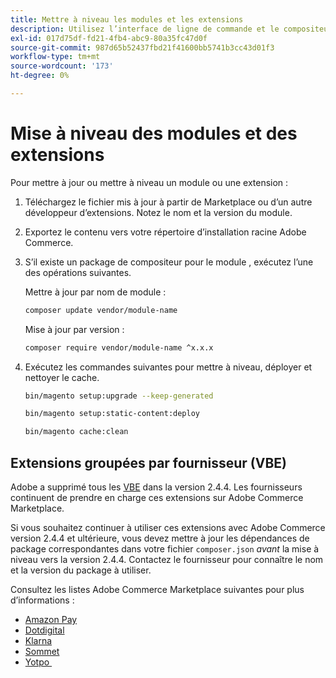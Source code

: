 ```yaml
---
title: Mettre à niveau les modules et les extensions
description: Utilisez l’interface de ligne de commande et le compositeur pour mettre à niveau les modules et extensions d’Adobe Commerce.
exl-id: 017d75df-fd21-4fb4-abc9-80a35fc47d0f
source-git-commit: 987d65b52437fbd21f41600bb5741b3cc43d01f3
workflow-type: tm+mt
source-wordcount: '173'
ht-degree: 0%

---
```


# Mise à niveau des modules et des extensions

Pour mettre à jour ou mettre à niveau un module ou une extension :

1. Téléchargez le fichier mis à jour à partir de Marketplace ou d’un autre développeur d’extensions. Notez le nom et la version du module.

1. Exportez le contenu vers votre répertoire d’installation racine Adobe Commerce.

1. S’il existe un package de compositeur pour le module , exécutez l’une des opérations suivantes.

   Mettre à jour par nom de module :

   ```bash
   composer update vendor/module-name
   ```

   Mise à jour par version :

   ```bash
   composer require vendor/module-name ^x.x.x
   ```

1. Exécutez les commandes suivantes pour mettre à niveau, déployer et nettoyer le cache.

   ```bash
   bin/magento setup:upgrade --keep-generated
   ```

   ```bash
   bin/magento setup:static-content:deploy
   ```

   ```bash
   bin/magento cache:clean
   ```

## Extensions groupées par fournisseur (VBE)

Adobe a supprimé tous les [VBE](https://experienceleague.adobe.com/fr/docs/commerce-operations/upgrade-guide/modules/upgrade) dans la version 2.4.4. Les fournisseurs continuent de prendre en charge ces extensions sur Adobe Commerce Marketplace.

Si vous souhaitez continuer à utiliser ces extensions avec Adobe Commerce version 2.4.4 et ultérieure, vous devez mettre à jour les dépendances de package correspondantes dans votre fichier `composer.json` _avant_ la mise à niveau vers la version 2.4.4. Contactez le fournisseur pour connaître le nom et la version du package à utiliser.

Consultez les listes Adobe Commerce Marketplace suivantes pour plus d’informations :

- [Amazon Pay](https://marketplace.magento.com/amzn-amazon-pay-magento-2-module.html)
- [Dotdigital](https://marketplace.magento.com/dotdigital-dotdigital-magento2-os-package.html)
- [Klarna &#x200B;](https://marketplace.magento.com/klarna-m2-klarna.html)
- [Sommet](https://marketplace.magento.com/vertexinc-vertex-tax-module.html)
- [&#x200B; Yotpo &#x200B;](https://marketplace.magento.com/yotpo-module-yotpo.html)
